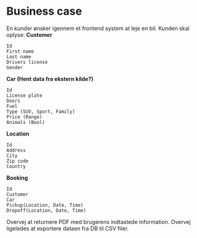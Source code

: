 # Business case

En kunder ønsker igennem et frontend system at leje en bil. Kunden skal oplyse:
**Customer**
```
Id
First name
Last name
Drivers license
Gender
```
**Car (Hent data fra ekstern kilde?)**
```
Id
License plate
Doors
Fuel
Type (SUV, Sport, Family)
Price (Range)
Animals (Bool)
```
**Location**
```
Id
Address
City
Zip code
Country
```
**Booking**
```
Id
Customer
Car
Pickup(Location, Date, Time)
Dropoff(Location, Date, Time)
```

Overvej at returnere PDF med brugerens indtastede information. Overvej ligeledes at exportere dataen fra DB til CSV filer.
